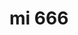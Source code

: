 <!--
 * @Author: 薄荷凉 ”851329628@qq.com“
 * @Date: 2024-06-12 15:10:17
 * @LastEditors: 薄荷凉 ”851329628@qq.com“
 * @LastEditTime: 2024-06-12 15:17:52
 * @FilePath: \undefinedd:\开发区\测试git\mi\README.md
 * @Description: 这是默认设置,请设置`customMade`, 打开koroFileHeader查看配置 进行设置: https://github.com/OBKoro1/koro1FileHeader/wiki/%E9%85%8D%E7%BD%AE
-->
# mi 666